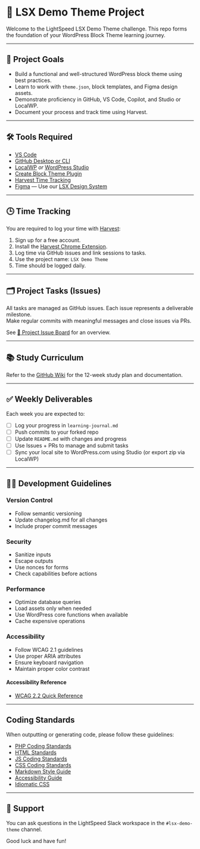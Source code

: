 # 🧱 LSX Demo Theme Project

Welcome to the LightSpeed LSX Demo Theme challenge. This repo forms the foundation of your WordPress Block Theme learning journey.

---

## 🚀 Project Goals

- Build a functional and well-structured WordPress block theme using best practices.
- Learn to work with `theme.json`, block templates, and Figma design assets.
- Demonstrate proficiency in GitHub, VS Code, Copilot, and Studio or LocalWP.
- Document your process and track time using Harvest.

---

## 🛠️ Tools Required

- [VS Code](https://code.visualstudio.com/)
- [GitHub Desktop or CLI](https://desktop.github.com/)
- [LocalWP](https://localwp.com/) *or* [WordPress Studio](https://developer.wordpress.com/studio/)
- [Create Block Theme Plugin](https://wordpress.org/plugins/create-block-theme/)
- [Harvest Time Tracking](https://www.harvestapp.com/)
- [Figma](https://figma.com) — Use our [LSX Design System](https://lsx.rocks/design-system)

---

## 🕒 Time Tracking

You are required to log your time with [Harvest](https://www.harvestapp.com/):

1. Sign up for a free account.
2. Install the [Harvest Chrome Extension](https://chrome.google.com/webstore/detail/harvest-time-tracking/).
3. Log time via GitHub issues and link sessions to tasks.
4. Use the project name: `LSX Demo Theme`
5. Time should be logged daily.

---

## 🗂️ Project Tasks (Issues)

All tasks are managed as GitHub issues. Each issue represents a deliverable milestone.  
Make regular commits with meaningful messages and close issues via PRs.

See [📌 Project Issue Board](./projects) for an overview.

---

## 📚 Study Curriculum

Refer to the [GitHub Wiki](../../wiki) for the 12-week study plan and documentation.

---

## ✅ Weekly Deliverables

Each week you are expected to:

- [ ] Log your progress in `learning-journal.md`
- [ ] Push commits to your forked repo
- [ ] Update `README.md` with changes and progress
- [ ] Use Issues + PRs to manage and submit tasks
- [ ] Sync your local site to WordPress.com using Studio (or export zip via LocalWP)

---

## 🧑‍💻 Development Guidelines

### Version Control
- Follow semantic versioning
- Update changelog.md for all changes
- Include proper commit messages

### Security
- Sanitize inputs
- Escape outputs
- Use nonces for forms
- Check capabilities before actions

### Performance
- Optimize database queries
- Load assets only when needed
- Use WordPress core functions when available
- Cache expensive operations

### Accessibility
- Follow WCAG 2.1 guidelines
- Use proper ARIA attributes
- Ensure keyboard navigation
- Maintain proper color contrast

#### Accessibility Reference
- [WCAG 2.2 Quick Reference](https://www.w3.org/WAI/WCAG22/quickref/)

---

## Coding Standards

When outputting or generating code, please follow these guidelines:

- [PHP Coding Standards](https://developer.wordpress.org/coding-standards/wordpress-coding-standards/php/)
- [HTML Standards](https://developer.wordpress.org/coding-standards/wordpress-coding-standards/html/)
- [JS Coding Standards](https://developer.wordpress.org/coding-standards/wordpress-coding-standards/javascript/)
- [CSS Coding Standards](https://developer.wordpress.org/coding-standards/wordpress-coding-standards/css/)
- [Markdown Style Guide](docs/coding-standards/styleguide.md)
- [Accessibility Guide](docs/coding-standards/wordpress-coding-standards/accessibility.md)
- [Idiomatic CSS](docs/coding-standards/idiomatic-css.md)

---

## 🤝 Support

You can ask questions in the LightSpeed Slack workspace in the `#lsx-demo-theme` channel.

Good luck and have fun!
